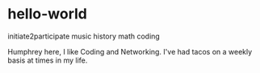 # hello-world
initiate2participate
music
history
math
coding 

Humphrey here, I like Coding and Networking.
I've had tacos on a weekly basis at times in my life.
